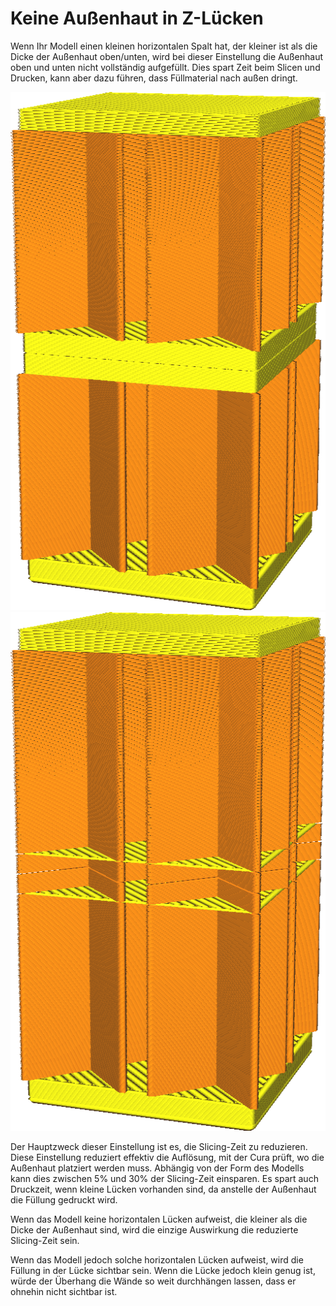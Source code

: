Keine Außenhaut in Z-Lücken
====
Wenn Ihr Modell einen kleinen horizontalen Spalt hat, der kleiner ist als die Dicke der Außenhaut oben/unten, wird bei dieser Einstellung die Außenhaut oben und unten nicht vollständig aufgefüllt. Dies spart Zeit beim Slicen und Drucken, kann aber dazu führen, dass Füllmaterial nach außen dringt.

<!--screenshot {
"image_path": "skin_no_small_gaps_heuristic_disabled.png",
"models": [
    {
        "script": "small_z_gap.scad",
        "scad_params": ["gap_size=0.06"]
    }
],
"camera_position": [-21, -62, 25],
"settings": {
    "wall_line_count": 0,
    "skin_no_small_gaps_heuristic": false
},
"colours": 32
}-->
<!--screenshot {
"image_path": "skin_no_small_gaps_heuristic_enabled.png",
"models": [
    {
        "script": "small_z_gap.scad",
        "scad_params": ["gap_size=0.06"]
    }
],
"camera_position": [-21, -62, 25],
"settings": {
    "wall_line_count": 0,
    "skin_no_small_gaps_heuristic": true
},
"colours": 32
}-->

![Normalerweise befindet sich Außenhaut um den kleinen horizontalen Spalt.](../../../articles/images/skin_no_small_gaps_heuristic_disabled.png)
![Wenn diese Funktion aktiviert ist, wird die Außenhaut nicht richtig geschlossen.](../../../articles/images/skin_no_small_gaps_heuristic_enabled.png)

Der Hauptzweck dieser Einstellung ist es, die Slicing-Zeit zu reduzieren. Diese Einstellung reduziert effektiv die Auflösung, mit der Cura prüft, wo die Außenhaut platziert werden muss. Abhängig von der Form des Modells kann dies zwischen 5% und 30% der Slicing-Zeit einsparen. Es spart auch Druckzeit, wenn kleine Lücken vorhanden sind, da anstelle der Außenhaut die Füllung gedruckt wird.

Wenn das Modell keine horizontalen Lücken aufweist, die kleiner als die Dicke der Außenhaut sind, wird die einzige Auswirkung die reduzierte Slicing-Zeit sein.

Wenn das Modell jedoch solche horizontalen Lücken aufweist, wird die Füllung in der Lücke sichtbar sein. Wenn die Lücke jedoch klein genug ist, würde der Überhang die Wände so weit durchhängen lassen, dass er ohnehin nicht sichtbar ist.